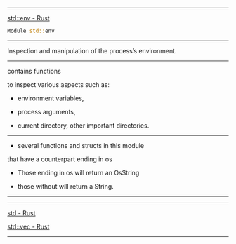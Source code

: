 ____

[std::env - Rust](https://doc.rust-lang.org/nightly/std/env/index.html)

```rust
Module std::env
```

____

Inspection and manipulation of the process’s environment.

____

contains functions 

to inspect various aspects such as:

- environment variables,

- process arguments,

- current directory, other important directories.

____

- several functions and structs in this module 

that have a counterpart ending in os

- Those ending in os will return an OsString

- those without will return a String.

____
____

[std - Rust](https://doc.rust-lang.org/nightly/std/index.html)

[std::vec - Rust](https://doc.rust-lang.org/nightly/std/vec/index.html)

____
